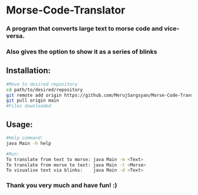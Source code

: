 # Morse-Code-Translator
### A program that converts large text to morse code and vice-versa.
### Also gives the option to show it as a series of blinks

## Installation:

  ```bash
  #Move to desired repository
  cd path/to/desired/repository
  git remote add origin https://github.com/MerujSargsyan/Morse-Code-Translator
  git pull origin main
  #Files downloaded
  ```

## Usage:
 ```bash
 #Help command:
 java Main -h help

 #Run:
 To translate from text to morse: java Main -m <Text>
 To translate from morse to text: java Main -t <Morse>
 To visualise text via blinks:    java Main -d <Text>
 ```

### Thank you very much and have fun! :)
